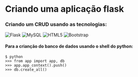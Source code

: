 # Criando uma aplicação flask 


### Criando um CRUD usando as tecnologias:

![Flask](https://img.shields.io/badge/flask-%23000.svg?style=for-the-badge&logo=flask&logoColor=white)
![MySQL](https://img.shields.io/badge/mysql-%2300f.svg?style=for-the-badge&logo=mysql&logoColor=white)
![HTML5](https://img.shields.io/badge/html5-%23E34F26.svg?style=for-the-badge&logo=html5&logoColor=white)
![Bootstrap](https://img.shields.io/badge/bootstrap-%238511FA.svg?style=for-the-badge&logo=bootstrap&logoColor=white)
          
#### Para a crianção do banco de dados usando o shell do  python: 
```
$ python
>>> from app import app, db
>>> app.app_context().push()
>>> db.create_all()

```
